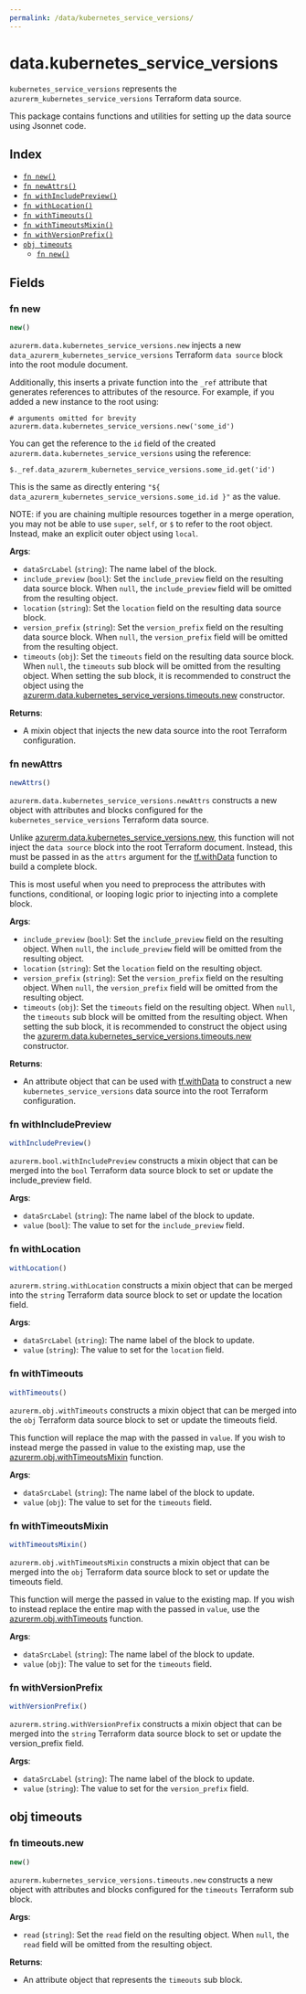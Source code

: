 ```yaml
---
permalink: /data/kubernetes_service_versions/
---
```


# data.kubernetes_service_versions

`kubernetes_service_versions` represents the `azurerm_kubernetes_service_versions` Terraform data source.



This package contains functions and utilities for setting up the data source using Jsonnet code.


## Index

* [`fn new()`](#fn-new)
* [`fn newAttrs()`](#fn-newattrs)
* [`fn withIncludePreview()`](#fn-withincludepreview)
* [`fn withLocation()`](#fn-withlocation)
* [`fn withTimeouts()`](#fn-withtimeouts)
* [`fn withTimeoutsMixin()`](#fn-withtimeoutsmixin)
* [`fn withVersionPrefix()`](#fn-withversionprefix)
* [`obj timeouts`](#obj-timeouts)
  * [`fn new()`](#fn-timeoutsnew)

## Fields

### fn new

```ts
new()
```


`azurerm.data.kubernetes_service_versions.new` injects a new `data_azurerm_kubernetes_service_versions` Terraform `data source`
block into the root module document.

Additionally, this inserts a private function into the `_ref` attribute that generates references to attributes of the
resource. For example, if you added a new instance to the root using:

    # arguments omitted for brevity
    azurerm.data.kubernetes_service_versions.new('some_id')

You can get the reference to the `id` field of the created `azurerm.data.kubernetes_service_versions` using the reference:

    $._ref.data_azurerm_kubernetes_service_versions.some_id.get('id')

This is the same as directly entering `"${ data_azurerm_kubernetes_service_versions.some_id.id }"` as the value.

NOTE: if you are chaining multiple resources together in a merge operation, you may not be able to use `super`, `self`,
or `$` to refer to the root object. Instead, make an explicit outer object using `local`.

**Args**:
  - `dataSrcLabel` (`string`): The name label of the block.
  - `include_preview` (`bool`): Set the `include_preview` field on the resulting data source block. When `null`, the `include_preview` field will be omitted from the resulting object.
  - `location` (`string`): Set the `location` field on the resulting data source block.
  - `version_prefix` (`string`): Set the `version_prefix` field on the resulting data source block. When `null`, the `version_prefix` field will be omitted from the resulting object.
  - `timeouts` (`obj`): Set the `timeouts` field on the resulting data source block. When `null`, the `timeouts` sub block will be omitted from the resulting object. When setting the sub block, it is recommended to construct the object using the [azurerm.data.kubernetes_service_versions.timeouts.new](#fn-timeoutsnew) constructor.

**Returns**:
- A mixin object that injects the new data source into the root Terraform configuration.


### fn newAttrs

```ts
newAttrs()
```


`azurerm.data.kubernetes_service_versions.newAttrs` constructs a new object with attributes and blocks configured for the `kubernetes_service_versions`
Terraform data source.

Unlike [azurerm.data.kubernetes_service_versions.new](#fn-new), this function will not inject the `data source`
block into the root Terraform document. Instead, this must be passed in as the `attrs` argument for the
[tf.withData](https://github.com/tf-libsonnet/core/tree/main/docs#fn-withdata) function to build a complete block.

This is most useful when you need to preprocess the attributes with functions, conditional, or looping logic prior to
injecting into a complete block.

**Args**:
  - `include_preview` (`bool`): Set the `include_preview` field on the resulting object. When `null`, the `include_preview` field will be omitted from the resulting object.
  - `location` (`string`): Set the `location` field on the resulting object.
  - `version_prefix` (`string`): Set the `version_prefix` field on the resulting object. When `null`, the `version_prefix` field will be omitted from the resulting object.
  - `timeouts` (`obj`): Set the `timeouts` field on the resulting object. When `null`, the `timeouts` sub block will be omitted from the resulting object. When setting the sub block, it is recommended to construct the object using the [azurerm.data.kubernetes_service_versions.timeouts.new](#fn-timeoutsnew) constructor.

**Returns**:
  - An attribute object that can be used with [tf.withData](https://github.com/tf-libsonnet/core/tree/main/docs#fn-withdata) to construct a new `kubernetes_service_versions` data source into the root Terraform configuration.


### fn withIncludePreview

```ts
withIncludePreview()
```

`azurerm.bool.withIncludePreview` constructs a mixin object that can be merged into the `bool`
Terraform data source block to set or update the include_preview field.



**Args**:
  - `dataSrcLabel` (`string`): The name label of the block to update.
  - `value` (`bool`): The value to set for the `include_preview` field.


### fn withLocation

```ts
withLocation()
```

`azurerm.string.withLocation` constructs a mixin object that can be merged into the `string`
Terraform data source block to set or update the location field.



**Args**:
  - `dataSrcLabel` (`string`): The name label of the block to update.
  - `value` (`string`): The value to set for the `location` field.


### fn withTimeouts

```ts
withTimeouts()
```

`azurerm.obj.withTimeouts` constructs a mixin object that can be merged into the `obj`
Terraform data source block to set or update the timeouts field.

This function will replace the map with the passed in `value`. If you wish to instead merge the
passed in value to the existing map, use the [azurerm.obj.withTimeoutsMixin](TODO) function.

**Args**:
  - `dataSrcLabel` (`string`): The name label of the block to update.
  - `value` (`obj`): The value to set for the `timeouts` field.


### fn withTimeoutsMixin

```ts
withTimeoutsMixin()
```

`azurerm.obj.withTimeoutsMixin` constructs a mixin object that can be merged into the `obj`
Terraform data source block to set or update the timeouts field.

This function will merge the passed in value to the existing map. If you wish
to instead replace the entire map with the passed in `value`, use the [azurerm.obj.withTimeouts](TODO)
function.


**Args**:
  - `dataSrcLabel` (`string`): The name label of the block to update.
  - `value` (`obj`): The value to set for the `timeouts` field.


### fn withVersionPrefix

```ts
withVersionPrefix()
```

`azurerm.string.withVersionPrefix` constructs a mixin object that can be merged into the `string`
Terraform data source block to set or update the version_prefix field.



**Args**:
  - `dataSrcLabel` (`string`): The name label of the block to update.
  - `value` (`string`): The value to set for the `version_prefix` field.


## obj timeouts



### fn timeouts.new

```ts
new()
```


`azurerm.kubernetes_service_versions.timeouts.new` constructs a new object with attributes and blocks configured for the `timeouts`
Terraform sub block.



**Args**:
  - `read` (`string`): Set the `read` field on the resulting object. When `null`, the `read` field will be omitted from the resulting object.

**Returns**:
  - An attribute object that represents the `timeouts` sub block.
